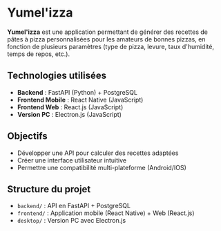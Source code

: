  # Yumel'izza

**Yumel'izza** est une application permettant de générer des recettes de pâtes à pizza personnalisées pour les amateurs de bonnes pizzas, en fonction de plusieurs paramètres (type de pizza, levure, taux d'humidité, temps de repos, etc.).

## Technologies utilisées
- **Backend** : FastAPI (Python) + PostgreSQL
- **Frontend Mobile** : React Native (JavaScript)
- **Frontend Web** : React.js (JavaScript)
- **Version PC** : Electron.js (JavaScript)

## Objectifs
- Développer une API pour calculer des recettes adaptées
- Créer une interface utilisateur intuitive
- Permettre une compatibilité multi-plateforme (Android/IOS)

## Structure du projet
- `backend/` : API en FastAPI + PostgreSQL
- `frontend/` : Application mobile (React Native) + Web (React.js)
- `desktop/` : Version PC avec Electron.js

